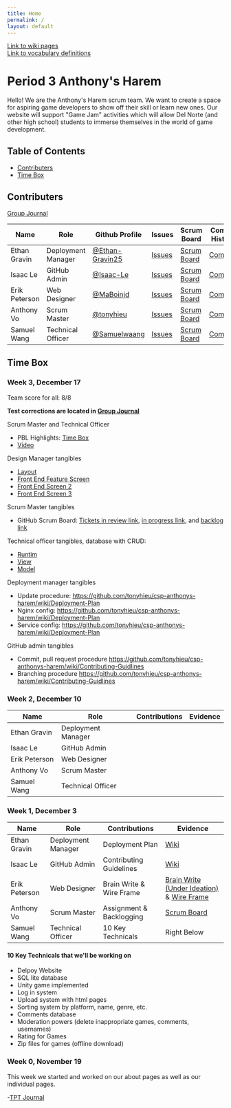 ```yaml
---
title: Home
permalink: /
layout: default
---
```



[Link to wiki pages](/wiki/home)
<br />
[Link to vocabulary definitions](/vocab)

# Period 3 Anthony's Harem

Hello! We are the Anthony's Harem scrum team. We want to create a space for aspiring game developers to show off their skill or learn new ones. Our website will support "Game Jam" activities which will allow Del Norte (and other high school) students to immerse themselves in the world of game development.

## Table of Contents
- [Contributers](https://github.com/tonyhieu/csp-anthonys-harem/blob/main/README.md#contributers)
- [Time Box](https://github.com/tonyhieu/csp-anthonys-harem/blob/main/README.md#time-box)

## Contributers

[Group Journal](https://docs.google.com/document/d/1PMD1HX4t9gc3DcYFA1zYERcP6glqdxH7-3V5ujAxo7s/edit?usp=sharing)

| Name | Role | Github Profile | Issues | Scrum Board | Commit History |
| - | - | - | - | - | - |
| Ethan Gravin | Deployment Manager | [@Ethan-Gravin25](https://github.com/Ethan-Gravin25) | [Issues](https://github.com/tonyhieu/csp-anthonys-harem/issues?q=assignee%3AEthan-Gravin25) | [Scrum Board](https://github.com/tonyhieu/csp-anthonys-harem/projects/1?card_filter_query=assignee%3AEthan-Gravin25) | [Commits](https://github.com/tonyhieu/csp-anthonys-harem/commits?author=Ethan-Gravin25) |
| Isaac Le | GitHub Admin | [@Isaac-Le](https://github.com/Isaac-Le) | [Issues](https://github.com/tonyhieu/csp-anthonys-harem/issues?q=assignee%3AIsaac-Le) | [Scrum Board](https://github.com/tonyhieu/csp-anthonys-harem/projects/1?card_filter_query=assignee%3AIsaac-Le) | [Commits](https://github.com/tonyhieu/csp-anthonys-harem/commits?author=Isaac-Le) 
| Erik Peterson | Web Designer | [@MaBoinjd](https://github.com/MaBoinjd) | [Issues](https://github.com/tonyhieu/csp-anthonys-harem/issues?q=assignee%3AMaBoinjd) | [Scrum Board](https://github.com/tonyhieu/csp-anthonys-harem/projects/1?card_filter_query=assignee%3AMaBoinjd) | [Commits](https://github.com/tonyhieu/csp-anthonys-harem/commits?author=MaBoinjd) |
| Anthony Vo | Scrum Master | [@tonyhieu](https://github.com/tonyhieu) | [Issues](https://github.com/tonyhieu/csp-anthonys-harem/issues?q=assignee%3Atonyhieu) | [Scrum Board](https://github.com/tonyhieu/csp-anthonys-harem/projects/1?card_filter_query=assignee%3Atonyhieu) | [Commits](https://github.com/tonyhieu/csp-anthonys-harem/commits?author=tonyhieu) |
| Samuel Wang | Technical Officer | [@Samuelwaang](https://github.com/Samuelwaang) | [Issues](https://github.com/tonyhieu/csp-anthonys-harem/issues?q=assignee%3ASamuelwaang) | [Scrum Board](https://github.com/tonyhieu/csp-anthonys-harem/projects/1?card_filter_query=assignee%3ASamuelwaang) | [Commits](https://github.com/tonyhieu/csp-anthonys-harem/commits?author=Samuelwaang) |

## Time Box

### Week 3, December 17

Team score for all: 8/8

<strong>Test corrections are located in [Group Journal](https://docs.google.com/document/d/1PMD1HX4t9gc3DcYFA1zYERcP6glqdxH7-3V5ujAxo7s/edit?usp=sharing)</strong>

Scrum Master and Technical Officer
- PBL Highlights: [Time Box](https://github.com/tonyhieu/csp-anthonys-harem/blob/main/README.md#time-box)
- [Video](https://drive.google.com/file/d/1JMdQ2rvBIdhbw676Sot0zrFXDkpvgPZo/view?usp=sharing)
 
Design Manager tangibles
- [Layout](https://github.com/tonyhieu/csp-anthonys-harem/blob/main/templates/layouts/base.html)
- [Front End Feature Screen](https://github.com/tonyhieu/csp-anthonys-harem/blob/main/templates/index.html)
- [Front End Screen 2](https://github.com/tonyhieu/csp-anthonys-harem/blob/main/templates/about.html)
- [Front End Screen 3](https://github.com/tonyhieu/csp-anthonys-harem/blob/main/templates/games.html)

Scrum Master tangibles
- GitHub Scrum Board: [Tickets in review link](https://github.com/tonyhieu/csp-anthonys-harem/projects/1#column-16869138), [in progress link](https://github.com/tonyhieu/csp-anthonys-harem/projects/1#column-16869136), and [backlog link](https://github.com/tonyhieu/csp-anthonys-harem/projects/1#column-16869134)
  
Technical officer tangibles, database with CRUD:
- [Runtim](https://github.com/tonyhieu/csp-anthonys-harem/blob/main/templates/games.html)
- [View](https://github.com/tonyhieu/csp-anthonys-harem/blob/main/db.py)
- [Model](https://github.com/tonyhieu/csp-anthonys-harem/blob/main/model/games.db)
  
Deployment manager tangibles
- Update procedure: <https://github.com/tonyhieu/csp-anthonys-harem/wiki/Deployment-Plan>
- Nginx config: <https://github.com/tonyhieu/csp-anthonys-harem/wiki/Deployment-Plan>
- Service config: <https://github.com/tonyhieu/csp-anthonys-harem/wiki/Deployment-Plan>
  
GitHub admin tangibles
- Commit, pull request procedure <https://github.com/tonyhieu/csp-anthonys-harem/wiki/Contributing-Guidlines>
- Branching procedure <https://github.com/tonyhieu/csp-anthonys-harem/wiki/Contributing-Guidlines>

### Week 2, December 10
| Name | Role | Contributions | Evidence |
| - | - | - | - |
| Ethan Gravin | Deployment Manager| | []() |
| Isaac Le | GitHub Admin |   | [](https://github.com/tonyhieu/csp-anthonys-harem/wiki/Contributing-Guidlines) |
| Erik Peterson | Web Designer | | []() |
| Anthony Vo | Scrum Master |  | [ ]() |
| Samuel Wang | Technical Officer|  |   |

### Week 1, December 3

| Name | Role | Contributions | Evidence |
| - | - | - | - |
| Ethan Gravin | Deployment Manager| Deployment Plan| [Wiki](https://github.com/tonyhieu/csp-anthonys-harem/wiki/Deployment-Plan) |
| Isaac Le | GitHub Admin| Contributing Guidelines | [Wiki](https://github.com/tonyhieu/csp-anthonys-harem/wiki/Contributing-Guidlines) |
| Erik Peterson | Web Designer| Brain Write & Wire Frame | [Brain Write (Under Ideation)](https://github.com/tonyhieu/csp-anthonys-harem/projects/1) & [Wire Frame](https://user-images.githubusercontent.com/89223490/144485571-7f177a73-cf7b-4a97-9e53-8a2d33f2f8c6.png) |
| Anthony Vo | Scrum Master| Assignment & Backlogging | [Scrum Board](https://github.com/tonyhieu/csp-anthonys-harem/projects/1) |
| Samuel Wang | Technical Officer| 10 Key Technicals| Right Below |

#### 10 Key Technicals that we'll be working on
- Delpoy Website
- SQL lite database
- Unity game implemented
- Log in system
- Upload system with html pages
- Sorting system by platform, name, genre, etc.
- Comments database
- Moderation powers (delete inappropriate games, comments, usernames)
- Rating for Games
- Zip files for games (offline download)

### Week 0, November 19

This week we started and worked on our about pages as well as our individual pages.

-[TPT Journal](https://docs.google.com/document/d/1PMD1HX4t9gc3DcYFA1zYERcP6glqdxH7-3V5ujAxo7s/edit?usp=sharing)
